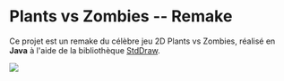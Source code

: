  # Plants vs Zombies -- Remake

Ce projet est un remake du célèbre jeu 2D Plants vs Zombies, réalisé en **Java** à l'aide de la bibliothèque [StdDraw](https://introcs.cs.princeton.edu/java/stdlib/javadoc/StdDraw.html).

![](https://webcomet.fr/plants_vs_zombies_remake/Screenshot_plants_vs_zombies_remake.png)